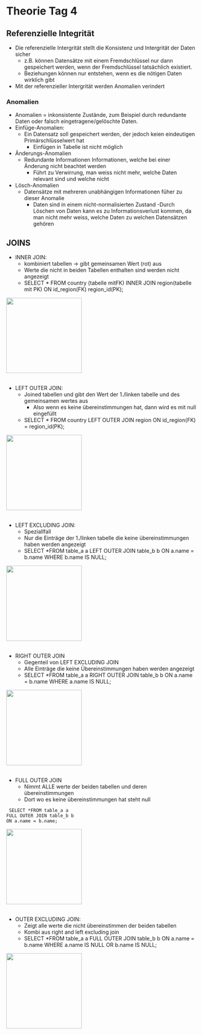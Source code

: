 # Theorie Tag 4

## Referenzielle Integrität

- Die referenzielle Intergrität stellt die Konsistenz und Intergrität der Daten sicher
    - z.B. können Datensätze mit einem Fremdschlüssel nur dann gespeichert werden, wenn der Fremdschlüssel tatsächlich existiert.
    - Beziehungen können nur entstehen, wenn es die nötigen Daten wirklich gibt
 - Mit der referenzieller Intergrität werden Anomalien verindert

### Anomalien
- Anomalien = inkonsistente Zustände, zum Beispiel durch redundante Daten oder falsch eingetragene/gelöschte Daten.
- Einfüge-Anomalien:
  - Ein Datensatz soll gespeichert werden, der jedoch keien eindeutigen Primärschlüsselwert hat
      - Einfügen in Tabelle ist nicht möglich
- Änderungs-Anomalien
  - Redundante Informationen Informationen, welche bei einer Änderung nicht beachtet werden
      - Führt zu Verwirrung, man weiss nicht mehr, welche Daten relevant sind und welche nicht
- Lösch-Anomalien
  - Datensätze mit mehreren unabhängigen Informationen füher zu dieser Anomalie
      - Daten sind in einem nicht-normalisierten Zustand
            -Durch Löschen von Daten kann es zu Informationsverlust kommen, da man nicht mehr weiss, welche Daten zu welchen Datensätzen gehören
         

   

## JOINS


- INNER JOIN:
  - kombiniert tabellen -> gibt gemeinsamen Wert (rot) aus
  - Werte die nicht in beiden Tabellen enthalten sind werden nicht angezeigt
  - SELECT * FROM country (tabelle mitFK) INNER JOIN region(tabelle mit PK) ON id_region(FK) region_id(PK);

<img src = "https://github.com/user-attachments/assets/1776f093-43cf-4379-b4e5-0589068b719f" width = "200">

<br> 
<br>

- LEFT OUTER JOIN:
  	- Joined tabellen und gibt den Wert der 1./linken tabelle und des gemeinsamen wertes aus
    	- Also wenn es keine übereinstimmungen hat, dann wird es mit null eingefüllt
  - SELECT * FROM country LEFT OUTER JOIN region ON id_region(FK) = region_id(PK);

<img src = "https://github.com/user-attachments/assets/986be096-1017-46c7-8b11-4c1d833bcbf8" width = "200">

<br> 
<br>

- LEFT EXCLUDING JOIN:
  	- Speziallfall
	- Nur die Einträge der 1./linken tabelle die keine übereinstimmungen haben werden angezeigt
	- SELECT *FROM table_a a 
	LEFT OUTER JOIN table_b b
	ON a.name = b.name
	WHERE b.name IS NULL;

<img src = "https://github.com/user-attachments/assets/73ff298d-0375-4fc5-bc54-176b2b262109" width = "200">

<br> 
<br>

- RIGHT OUTER JOIN
	- Gegenteil von LEFT EXCLUDING JOIN
	- Alle Einträge die keine Übereinstimmungen haben werden angezeigt
	- SELECT *FROM table_a a 
	RIGHT OUTER JOIN table_b b
	ON a.name = b.name
	WHERE a.name IS NULL;
 
<img src = "https://github.com/user-attachments/assets/c8be94ea-a817-4bca-8c78-c5483bd90933" width = "200">

<br> 
<br>

- FULL OUTER JOIN
	- Nimmt ALLE werte der beiden tabellen und deren übereinstimmungen
	- Dort wo es keine übereinstimmungen hat steht null
```
 SELECT *FROM table_a a 
FULL OUTER JOIN table_b b
ON a.name = b.name;
```

<img src = "https://github.com/user-attachments/assets/db38ad62-a19e-40c1-9137-a73a19a86a75" width = "200">

<br> 
<br>

- OUTER EXCLUDING JOIN:
	- Zeigt alle werte die nicht übereinstimmen der beiden tabellen
	- Kombi aus right and left excluding join
	- SELECT *FROM table_a a FULL OUTER JOIN table_b b ON a.name = b.name WHERE a.name IS NULL OR b.name IS NULL;
<img src="https://github.com/user-attachments/assets/e7304f9e-d5db-45e1-9e57-47141b8b6593" width = "200">


